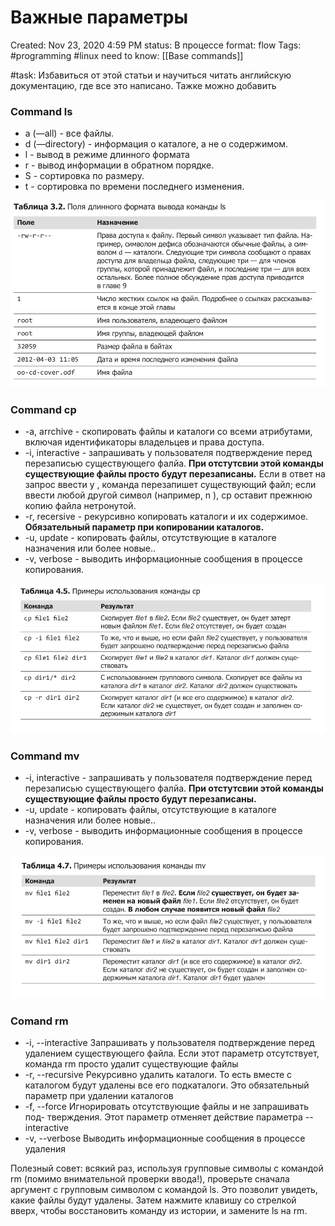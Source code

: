 # Важные параметры

Created: Nov 23, 2020 4:59 PM
status: В процессе
format: flow
Tags: #programming #linux 
need to know: [[Base commands]]

#task: Избавиться от этой статьи и научиться читать английскую документацию, где все это написано. Тажке можно добавить 

### Command ls

 - a (—all) - все файлы.
 - d (—directory) - информация о каталоге, а не о содержимом.
 - l - вывод в режиме длинного формата
 - r - вывод информации в обратном порядке.
 - S - сортировка по размеру.
 - t - сортировка по времени последнего изменения.

![%D0%92%D0%B0%D0%B6%D0%BD%D1%8B%D0%B5%20%D0%BF%D0%B0%D1%80%D0%B0%D0%BC%D0%B5%D1%82%D1%80%D1%8B%207a0a7667c1c2438bb67999e182ae73f3/Untitled%201.png](Images/Programming/%D0%92%D0%B0%D0%B6%D0%BD%D1%8B%D0%B5%20%D0%BF%D0%B0%D1%80%D0%B0%D0%BC%D0%B5%D1%82%D1%80%D1%8B%207a0a7667c1c2438bb67999e182ae73f3/Untitled%201.png)

### Command cp

- -a, arrchive - скопировать файлы и каталоги со всеми атрибутами, включая идентификаторы владельцев и права доступа.
- -i, interactive - запрашивать у пользователя подтверждение перед перезаписью существующего фалйа. **При отстутсвии этой команды существующие файлы просто будут перезаписаны.**  Если в ответ на запрос ввести y , команда перезапишет существующий файл; если ввести любой другой символ (например, n ), cp оставит прежнюю копию файла нетронутой.
- -r, recersive - рекурсивно копировать каталоги и их содержимое. **Обязательный параметр при копировании каталогов.**
- -u, update - копировать файлы, отсутствующие в каталоге назначения или более новые..
- -v, verbose - выводить информационные сообщения в процессе копирования.

![%D0%92%D0%B0%D0%B6%D0%BD%D1%8B%D0%B5%20%D0%BF%D0%B0%D1%80%D0%B0%D0%BC%D0%B5%D1%82%D1%80%D1%8B%207a0a7667c1c2438bb67999e182ae73f3/Untitled%202.png](Images/Programming/%D0%92%D0%B0%D0%B6%D0%BD%D1%8B%D0%B5%20%D0%BF%D0%B0%D1%80%D0%B0%D0%BC%D0%B5%D1%82%D1%80%D1%8B%207a0a7667c1c2438bb67999e182ae73f3/Untitled%202.png)

### Command mv

- -i, interactive - запрашивать у пользователя подтверждение перед перезаписью существующего фалйа. **При отстутсвии этой команды существующие файлы просто будут перезаписаны.**
- -u, update - копировать файлы, отсутствующие в каталоге назначения или более новые..
- -v, verbose - выводить информационные сообщения в процессе копирования.

![%D0%92%D0%B0%D0%B6%D0%BD%D1%8B%D0%B5%20%D0%BF%D0%B0%D1%80%D0%B0%D0%BC%D0%B5%D1%82%D1%80%D1%8B%207a0a7667c1c2438bb67999e182ae73f3/Untitled%203.png](Images/Programming/%D0%92%D0%B0%D0%B6%D0%BD%D1%8B%D0%B5%20%D0%BF%D0%B0%D1%80%D0%B0%D0%BC%D0%B5%D1%82%D1%80%D1%8B%207a0a7667c1c2438bb67999e182ae73f3/Untitled%203.png)

### Comand rm

- -i, --interactive Запрашивать у пользователя подтверждение перед удалением
существующего файла. Если этот параметр отсутствует,
команда rm просто удалит существующие файлы
- -r, --recursive Рекурсивно удалить каталоги. То есть вместе с каталогом будут
удалены все его подкаталоги. Это обязательный параметр при
удалении каталогов
- -f, --force Игнорировать отсутствующие файлы и не запрашивать под-
тверждения. Этот параметр отменяет действие параметра
--interactive
- -v, --verbose Выводить информационные сообщения в процессе удаления

Полезный совет: всякий раз, используя групповые символы с командой rm (помимо
внимательной проверки ввода!), проверьте сначала аргумент с групповым символом
с командой ls. Это позволит увидеть, какие файлы будут удалены. Затем нажмите клавишу со стрелкой вверх, чтобы восстановить команду из истории, и замените ls на rm.